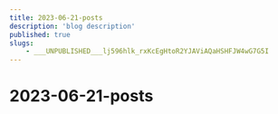```yaml
---
title: 2023-06-21-posts
description: 'blog description'
published: true
slugs:
    - ___UNPUBLISHED___lj596hlk_rxKcEgHtoR2YJAViAQaHSHFJW4wG7G5I
---
```


# 2023-06-21-posts
